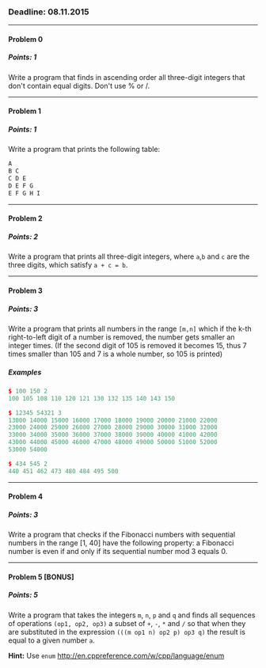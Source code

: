 ### Deadline: 08.11.2015

---

#### Problem 0
##### Points: 1

Write a program that finds in ascending order all three-digit integers that don't contain equal digits. Don't use % or /.

---

#### Problem 1
##### Points: 1

Write a program that prints the following table:

```c++
A
B C
C D E
D E F G
E F G H I
```

---

#### Problem 2
##### Points: 2

Write a program that prints all three-digit integers, where `a`,`b` and `c` are the three digits, which satisfy `a + c = b`.

---

#### Problem 3
##### Points: 3

Write a program that prints all numbers in the range `[m,n]` which if the k-th right-to-left digit of a number is removed, the number gets smaller an integer times. (If the second digit of 105 is removed it becomes 15, thus 7 times smaller than 105 and 7 is a whole number, so 105 is printed)

##### Examples
```c++
$ 100 150 2
100 105 108 110 120 121 130 132 135 140 143 150

$ 12345 54321 3
13000 14000 15000 16000 17000 18000 19000 20000 21000 22000
23000 24000 25000 26000 27000 28000 29000 30000 31000 32000
33000 34000 35000 36000 37000 38000 39000 40000 41000 42000
43000 44000 45000 46000 47000 48000 49000 50000 51000 52000
53000 54000

$ 434 545 2
440 451 462 473 480 484 495 500

```

---

#### Problem 4
##### Points: 3

Write a program that checks if the Fibonacci numbers with sequential numbers in the range [1, 40] have the following property: a Fibonacci number is even if and only if its sequential number mod 3 equals 0.

---

#### Problem 5 [BONUS]
##### Points: 5

Write a program that takes the integers `m`, `n`, `p` and `q` and finds all sequences of operations `(op1, op2, op3)` a subset of `+`, `-`, `*` and `/` so that when they are substituted in the expression `(((m op1 n) op2 p) op3 q)` the result is equal to a given number `a`.

**Hint:** Use `enum` http://en.cppreference.com/w/cpp/language/enum


